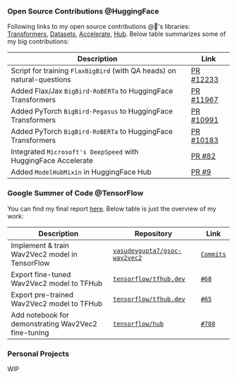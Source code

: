 ### Open Source Contributions @HuggingFace

Following links to my open source contributions @🤗's libraries: [Transformers](https://github.com/huggingface/transformers/commits?author=vasudevgupta7), [Datasets](https://github.com/huggingface/datasets/commits?author=vasudevgupta7), [Accelerate](https://github.com/huggingface/accelerate/commits?author=vasudevgupta7), [Hub](https://github.com/huggingface/huggingface_hub/commits?author=vasudevgupta7). Below table summarizes some of my big contributions:

| Description                                                                | Link                                                                |
|----------------------------------------------------------------------------|---------------------------------------------------------------------|
| Script for training `FlaxBigBird` (with QA heads) on natural-questions     | [PR #12233](https://github.com/huggingface/transformers/pull/12233) |
| Added Flax/Jax `BigBird-RoBERTa` to HuggingFace Transformers               | [PR #11967](https://github.com/huggingface/transformers/pull/11967) |                                             
| Added PyTorch `BigBird-Pegasus` to HuggingFace Transformers                | [PR #10991](https://github.com/huggingface/transformers/pull/10991) |
| Added PyTorch `BigBird-RoBERTa` to HuggingFace Transformers                | [PR #10183](https://github.com/huggingface/transformers/pull/10183) |
| Integrated `Microsoft's DeepSpeed` with HuggingFace Accelerate             | [PR #82](https://github.com/huggingface/accelerate/pull/82)         |
| Added `ModelHubMixin` in HuggingFace Hub                                   | [PR #9](https://github.com/huggingface/huggingface_hub/pull/11)     |

### Google Summer of Code @TensorFlow

You can find my final report [here](https://vasudevgupta7.github.io/gsoc-wav2vec2/assets/final_report). Below table is just the overview of my work:

| Description | Repository | Link |
|-------------|------------|------|
| Implement & train Wav2Vec2 model in TensorFlow | [`vasudevgupta7/gsoc-wav2vec2`](https://github.com/vasudevgupta7/gsoc-wav2vec2) | [`Commits`](https://github.com/vasudevgupta7/gsoc-wav2vec2/commits?author=vasudevgupta7) |
| Export fine-tuned Wav2Vec2 model to TFHub | [`tensorflow/tfhub.dev`](https://github.com/tensorflow/tfhub.dev) | [`#68`](https://github.com/tensorflow/tfhub.dev/pull/68) |
| Export pre-trained Wav2Vec2 model to TFHub | [`tensorflow/tfhub.dev`](https://github.com/tensorflow/tfhub.dev) | [`#65`](https://github.com/tensorflow/tfhub.dev/pull/65) |
| Add notebook for demonstrating Wav2Vec2 fine-tuning | [`tensorflow/hub`](https://github.com/tensorflow/hub) | [`#788`](https://github.com/tensorflow/hub/pull/788) |

### Personal Projects

WIP
